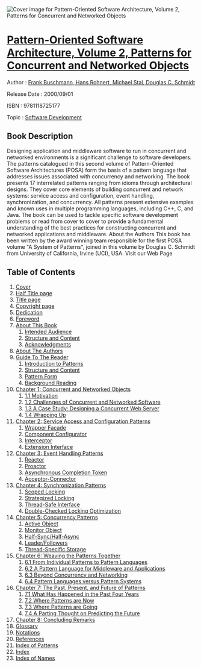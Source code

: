 ![Cover image for Pattern-Oriented Software Architecture, Volume 2, Patterns for Concurrent and Networked Objects](https://imgdetail.ebookreading.net/cover/cover/software_development/EB9781118725177.jpg)

[Pattern-Oriented Software Architecture, Volume 2, Patterns for Concurrent and Networked Objects](https://ebookreading.net/view/book/Pattern-Oriented+Software+Architecture%2C+Volume+2%2C+Patterns+for+Concurrent+and+Networked+Objects-EB9781118725177_1.html "Pattern-Oriented Software Architecture, Volume 2, Patterns for Concurrent and Networked Objects")
====================================================================================================================

Author : [Frank Buschmann](https://ebookreading.net/search/author/Frank+Buschmann),[ Hans Rohnert](https://ebookreading.net/search/author/+Hans+Rohnert),[ Michael Stal](https://ebookreading.net/search/author/+Michael+Stal),[ Douglas C. Schmidt](https://ebookreading.net/search/author/+Douglas+C.+Schmidt)

Release Date : 2000/09/01

ISBN : 9781118725177

Topic : [Software Development](https://ebookreading.net/search/category/software-development)

Book Description
-----------------

Designing application and middleware software to run in concurrent and networked environments is a significant challenge to software developers. The patterns catalogued in this second volume of Pattern-Oriented Software Architectures (POSA) form the basis of a pattern language that addresses issues associated with concurrency and networking.
The book presents 17 interrelated patterns ranging from idioms through architectural designs. They cover core elements of building concurrent and network systems: service access and configuration, event handling, synchronization, and concurrency. All patterns present extensive examples and known uses in multiple programming languages, including C++, C, and Java.
The book can be used to tackle specific software development problems or read from cover to cover to provide a fundamental understanding of the best practices for constructing concurrent and networked applications and middleware.
About the Authors
This book has been written by the award winning team responsible for the first POSA volume "A System of Patterns", joined in this volume by Douglas C. Schmidt from University of California, Irvine (UCI), USA.
Visit our Web Page
              
Table of Contents
-----------------

1. [Cover](https://ebookreading.net/view/book/Pattern-Oriented+Software+Architecture%2C+Volume+2%2C+Patterns+for+Concurrent+and+Networked+Objects-EB9781118725177_1.html)
1. [Half Title page](https://ebookreading.net/view/book/Pattern-Oriented+Software+Architecture%2C+Volume+2%2C+Patterns+for+Concurrent+and+Networked+Objects-EB9781118725177_3.html)
1. [Title page](https://ebookreading.net/view/book/Pattern-Oriented+Software+Architecture%2C+Volume+2%2C+Patterns+for+Concurrent+and+Networked+Objects-EB9781118725177_5.html)
1. [Copyright page](https://ebookreading.net/view/book/Pattern-Oriented+Software+Architecture%2C+Volume+2%2C+Patterns+for+Concurrent+and+Networked+Objects-EB9781118725177_6.html)
1. [Dedication](https://ebookreading.net/view/book/Pattern-Oriented+Software+Architecture%2C+Volume+2%2C+Patterns+for+Concurrent+and+Networked+Objects-EB9781118725177_7.html)
1. [Foreword](https://ebookreading.net/view/book/Pattern-Oriented+Software+Architecture%2C+Volume+2%2C+Patterns+for+Concurrent+and+Networked+Objects-EB9781118725177_8.html)
1. [About This Book](https://ebookreading.net/view/book/Pattern-Oriented+Software+Architecture%2C+Volume+2%2C+Patterns+for+Concurrent+and+Networked+Objects-EB9781118725177_9.html)
    1. [Intended Audience](https://ebookreading.net/view/book/Pattern-Oriented+Software+Architecture%2C+Volume+2%2C+Patterns+for+Concurrent+and+Networked+Objects-EB9781118725177_9.html#atb-s1)
    1. [Structure and Content](https://ebookreading.net/view/book/Pattern-Oriented+Software+Architecture%2C+Volume+2%2C+Patterns+for+Concurrent+and+Networked+Objects-EB9781118725177_9.html#atb-s2)
    1. [Acknowledgments](https://ebookreading.net/view/book/Pattern-Oriented+Software+Architecture%2C+Volume+2%2C+Patterns+for+Concurrent+and+Networked+Objects-EB9781118725177_9.html#atb-s3)
1. [About The Authors](https://ebookreading.net/view/book/Pattern-Oriented+Software+Architecture%2C+Volume+2%2C+Patterns+for+Concurrent+and+Networked+Objects-EB9781118725177_10.html)
1. [Guide To The Reader](https://ebookreading.net/view/book/Pattern-Oriented+Software+Architecture%2C+Volume+2%2C+Patterns+for+Concurrent+and+Networked+Objects-EB9781118725177_11.html)
    1. [Introduction to Patterns](https://ebookreading.net/view/book/Pattern-Oriented+Software+Architecture%2C+Volume+2%2C+Patterns+for+Concurrent+and+Networked+Objects-EB9781118725177_11.html#fm1-s1)
    1. [Structure and Content](https://ebookreading.net/view/book/Pattern-Oriented+Software+Architecture%2C+Volume+2%2C+Patterns+for+Concurrent+and+Networked+Objects-EB9781118725177_11.html#fm1-s2)
    1. [Pattern Form](https://ebookreading.net/view/book/Pattern-Oriented+Software+Architecture%2C+Volume+2%2C+Patterns+for+Concurrent+and+Networked+Objects-EB9781118725177_11.html#fm1-s3)
    1. [Background Reading](https://ebookreading.net/view/book/Pattern-Oriented+Software+Architecture%2C+Volume+2%2C+Patterns+for+Concurrent+and+Networked+Objects-EB9781118725177_11.html#fm1-s4)
1. [Chapter 1: Concurrent and Networked Objects](https://ebookreading.net/view/book/Pattern-Oriented+Software+Architecture%2C+Volume+2%2C+Patterns+for+Concurrent+and+Networked+Objects-EB9781118725177_12.html)
    1. [1.1 Motivation](https://ebookreading.net/view/book/Pattern-Oriented+Software+Architecture%2C+Volume+2%2C+Patterns+for+Concurrent+and+Networked+Objects-EB9781118725177_12.html#c01-s1)
    1. [1.2 Challenges of Concurrent and Networked Software](https://ebookreading.net/view/book/Pattern-Oriented+Software+Architecture%2C+Volume+2%2C+Patterns+for+Concurrent+and+Networked+Objects-EB9781118725177_12.html#c01-s2)
    1. [1.3 A Case Study: Designing a Concurrent Web Server](https://ebookreading.net/view/book/Pattern-Oriented+Software+Architecture%2C+Volume+2%2C+Patterns+for+Concurrent+and+Networked+Objects-EB9781118725177_12.html#c01-s3)
    1. [1.4 Wrapping Up](https://ebookreading.net/view/book/Pattern-Oriented+Software+Architecture%2C+Volume+2%2C+Patterns+for+Concurrent+and+Networked+Objects-EB9781118725177_12.html#c01-s4)
1. [Chapter 2: Service Access and Configuration Patterns](https://ebookreading.net/view/book/Pattern-Oriented+Software+Architecture%2C+Volume+2%2C+Patterns+for+Concurrent+and+Networked+Objects-EB9781118725177_13.html)
    1. [Wrapper Facade](https://ebookreading.net/view/book/Pattern-Oriented+Software+Architecture%2C+Volume+2%2C+Patterns+for+Concurrent+and+Networked+Objects-EB9781118725177_13.html#c02-s1)
    1. [Component Configurator](https://ebookreading.net/view/book/Pattern-Oriented+Software+Architecture%2C+Volume+2%2C+Patterns+for+Concurrent+and+Networked+Objects-EB9781118725177_13.html#c02-s2)
    1. [Interceptor](https://ebookreading.net/view/book/Pattern-Oriented+Software+Architecture%2C+Volume+2%2C+Patterns+for+Concurrent+and+Networked+Objects-EB9781118725177_13.html#c02-s3)
    1. [Extension Interface](https://ebookreading.net/view/book/Pattern-Oriented+Software+Architecture%2C+Volume+2%2C+Patterns+for+Concurrent+and+Networked+Objects-EB9781118725177_14.html#c02-s4)
1. [Chapter 3: Event Handling Patterns](https://ebookreading.net/view/book/Pattern-Oriented+Software+Architecture%2C+Volume+2%2C+Patterns+for+Concurrent+and+Networked+Objects-EB9781118725177_15.html)
    1. [Reactor](https://ebookreading.net/view/book/Pattern-Oriented+Software+Architecture%2C+Volume+2%2C+Patterns+for+Concurrent+and+Networked+Objects-EB9781118725177_15.html#c03-s1)
    1. [Proactor](https://ebookreading.net/view/book/Pattern-Oriented+Software+Architecture%2C+Volume+2%2C+Patterns+for+Concurrent+and+Networked+Objects-EB9781118725177_15.html#c03-s2)
    1. [Asynchronous Completion Token](https://ebookreading.net/view/book/Pattern-Oriented+Software+Architecture%2C+Volume+2%2C+Patterns+for+Concurrent+and+Networked+Objects-EB9781118725177_16.html#c03-s3)
    1. [Acceptor-Connector](https://ebookreading.net/view/book/Pattern-Oriented+Software+Architecture%2C+Volume+2%2C+Patterns+for+Concurrent+and+Networked+Objects-EB9781118725177_16.html#c03-s4)
1. [Chapter 4: Synchronization Patterns](https://ebookreading.net/view/book/Pattern-Oriented+Software+Architecture%2C+Volume+2%2C+Patterns+for+Concurrent+and+Networked+Objects-EB9781118725177_17.html)
    1. [Scoped Locking](https://ebookreading.net/view/book/Pattern-Oriented+Software+Architecture%2C+Volume+2%2C+Patterns+for+Concurrent+and+Networked+Objects-EB9781118725177_17.html#c04-s1)
    1. [Strategized Locking](https://ebookreading.net/view/book/Pattern-Oriented+Software+Architecture%2C+Volume+2%2C+Patterns+for+Concurrent+and+Networked+Objects-EB9781118725177_17.html#c04-s2)
    1. [Thread-Safe Interface](https://ebookreading.net/view/book/Pattern-Oriented+Software+Architecture%2C+Volume+2%2C+Patterns+for+Concurrent+and+Networked+Objects-EB9781118725177_17.html#c04-s3)
    1. [Double-Checked Locking Optimization](https://ebookreading.net/view/book/Pattern-Oriented+Software+Architecture%2C+Volume+2%2C+Patterns+for+Concurrent+and+Networked+Objects-EB9781118725177_17.html#c04-s4)
1. [Chapter 5: Concurrency Patterns](https://ebookreading.net/view/book/Pattern-Oriented+Software+Architecture%2C+Volume+2%2C+Patterns+for+Concurrent+and+Networked+Objects-EB9781118725177_18.html)
    1. [Active Object](https://ebookreading.net/view/book/Pattern-Oriented+Software+Architecture%2C+Volume+2%2C+Patterns+for+Concurrent+and+Networked+Objects-EB9781118725177_18.html#c05-s1)
    1. [Monitor Object](https://ebookreading.net/view/book/Pattern-Oriented+Software+Architecture%2C+Volume+2%2C+Patterns+for+Concurrent+and+Networked+Objects-EB9781118725177_18.html#c05-s2)
    1. [Half-Sync/Half-Async](https://ebookreading.net/view/book/Pattern-Oriented+Software+Architecture%2C+Volume+2%2C+Patterns+for+Concurrent+and+Networked+Objects-EB9781118725177_18.html#c05-s3)
    1. [Leader/Followers](https://ebookreading.net/view/book/Pattern-Oriented+Software+Architecture%2C+Volume+2%2C+Patterns+for+Concurrent+and+Networked+Objects-EB9781118725177_18.html#c05-s4)
    1. [Thread-Specific Storage](https://ebookreading.net/view/book/Pattern-Oriented+Software+Architecture%2C+Volume+2%2C+Patterns+for+Concurrent+and+Networked+Objects-EB9781118725177_19.html#c05-s5)
1. [Chapter 6: Weaving the Patterns Together](https://ebookreading.net/view/book/Pattern-Oriented+Software+Architecture%2C+Volume+2%2C+Patterns+for+Concurrent+and+Networked+Objects-EB9781118725177_20.html)
    1. [6.1 From Individual Patterns to Pattern Languages](https://ebookreading.net/view/book/Pattern-Oriented+Software+Architecture%2C+Volume+2%2C+Patterns+for+Concurrent+and+Networked+Objects-EB9781118725177_20.html#c06-s1)
    1. [6.2 A Pattern Language for Middleware and Applications](https://ebookreading.net/view/book/Pattern-Oriented+Software+Architecture%2C+Volume+2%2C+Patterns+for+Concurrent+and+Networked+Objects-EB9781118725177_20.html#c06-s2)
    1. [6.3 Beyond Concurrency and Networking](https://ebookreading.net/view/book/Pattern-Oriented+Software+Architecture%2C+Volume+2%2C+Patterns+for+Concurrent+and+Networked+Objects-EB9781118725177_20.html#c06-s3)
    1. [6.4 Pattern Languages versus Pattern Systems](https://ebookreading.net/view/book/Pattern-Oriented+Software+Architecture%2C+Volume+2%2C+Patterns+for+Concurrent+and+Networked+Objects-EB9781118725177_20.html#c06-s4)
1. [Chapter 7: The Past, Present, and Future of Patterns](https://ebookreading.net/view/book/Pattern-Oriented+Software+Architecture%2C+Volume+2%2C+Patterns+for+Concurrent+and+Networked+Objects-EB9781118725177_21.html)
    1. [7.1 What Has Happened in the Past Four Years](https://ebookreading.net/view/book/Pattern-Oriented+Software+Architecture%2C+Volume+2%2C+Patterns+for+Concurrent+and+Networked+Objects-EB9781118725177_21.html#c07-s1)
    1. [7.2 Where Patterns are Now](https://ebookreading.net/view/book/Pattern-Oriented+Software+Architecture%2C+Volume+2%2C+Patterns+for+Concurrent+and+Networked+Objects-EB9781118725177_21.html#c07-s2)
    1. [7.3 Where Patterns are Going](https://ebookreading.net/view/book/Pattern-Oriented+Software+Architecture%2C+Volume+2%2C+Patterns+for+Concurrent+and+Networked+Objects-EB9781118725177_21.html#c07-s3)
    1. [7.4 A Parting Thought on Predicting the Future](https://ebookreading.net/view/book/Pattern-Oriented+Software+Architecture%2C+Volume+2%2C+Patterns+for+Concurrent+and+Networked+Objects-EB9781118725177_21.html#c07-s4)
1. [Chapter 8: Concluding Remarks](https://ebookreading.net/view/book/Pattern-Oriented+Software+Architecture%2C+Volume+2%2C+Patterns+for+Concurrent+and+Networked+Objects-EB9781118725177_22.html)
1. [Glossary](https://ebookreading.net/view/book/Pattern-Oriented+Software+Architecture%2C+Volume+2%2C+Patterns+for+Concurrent+and+Networked+Objects-EB9781118725177_23.html)
1. [Notations](https://ebookreading.net/view/book/Pattern-Oriented+Software+Architecture%2C+Volume+2%2C+Patterns+for+Concurrent+and+Networked+Objects-EB9781118725177_24.html)
1. [References](https://ebookreading.net/view/book/Pattern-Oriented+Software+Architecture%2C+Volume+2%2C+Patterns+for+Concurrent+and+Networked+Objects-EB9781118725177_25.html)
1. [Index of Patterns](https://ebookreading.net/view/book/Pattern-Oriented+Software+Architecture%2C+Volume+2%2C+Patterns+for+Concurrent+and+Networked+Objects-EB9781118725177_26.html)
1. [Index](https://ebookreading.net/view/book/Pattern-Oriented+Software+Architecture%2C+Volume+2%2C+Patterns+for+Concurrent+and+Networked+Objects-EB9781118725177_27.html)
1. [Index of Names](https://ebookreading.net/view/book/Pattern-Oriented+Software+Architecture%2C+Volume+2%2C+Patterns+for+Concurrent+and+Networked+Objects-EB9781118725177_28.html)
